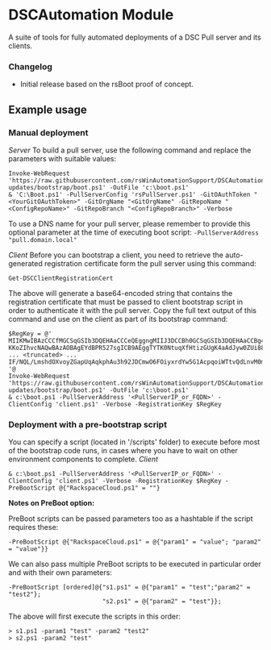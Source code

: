 # DSCAutomation Module

A suite of tools for fully automated deployments of a DSC Pull server and its clients.

### Changelog

- Initial release based on the rsBoot proof of concept. 

## Example usage

### Manual deployment

*Server*
To build a pull server, use the following command and replace the <highlighted> parameters with suitable values: 
```PoSh
Invoke-WebRequest 'https://raw.githubusercontent.com/rsWinAutomationSupport/DSCAutomation/aa-updates/bootstrap/boot.ps1' -OutFile 'c:\boot.ps1'
& 'C:\Boot.ps1' -PullServerConfig 'rsPullServer.ps1' -GitOAuthToken "<YourGitOAuthToken>" -GitOrgName "<GitOrgName" -GitRepoName "<ConfigRepoName>" -GitRepoBranch "<ConfigRepoBranch>" -Verbose
```
To use a DNS name for your pull server, please remember to provide this optional parameter at the time of executing boot script: `-PullServerAddress "pull.domain.local"` 

*Client*
Before you can bootstrap a client, you need to retrieve the auto-generated registration certificate form the pull server using this command:
```PoSh
Get-DSCClientRegistrationCert
```
The above will generate a base64-encoded string that contains the registration certificate that must be passed to client bootstrap script in order to authenticate it with the pull server. Copy the full text output of this command and use on the client as part of its bootstrap command: 

```PoSh
$RegKey = @'
MIIKMwIBAzCCCfMGCSqGSIb3DQEHAaCCCeQEggngMIIJ3DCCBh0GCSqGSIb3DQEHAaCCBg4EggYKMIIGBjCCBgIGCyqGSIb3DQEMCgECoIIE/jCCBPowHAY
KKoZIhvcNAQwBAzAOBAgEYdBPR527sgICB9AEggTYTK0NtuqXfHtizGUgK4aAdJyw0ZUi88h89nB3dRlYvzcUkJgQD/TyfmxaJ9PdvyGWvSOnlmvEPLSiye
... <truncated> ...
IF/NQL/LmshdOXvoyZGapUqAqkphAu3h92JDCmwO6FOiyxrdYw5G1AcpqoiWTtvQdLnvM0mgNrGMpmwwNzAfMAcGBSsOAwIaBBRv2uFymsO1RSr496lJvf=
'@
Invoke-WebRequest 'https://raw.githubusercontent.com/rsWinAutomationSupport/DSCAutomation/aa-updates/bootstrap/boot.ps1' -OutFile 'c:\boot.ps1'
& c:\boot.ps1 -PullServerAddress '<PullServerIP_or_FQDN>' -ClientConfig 'client.ps1' -Verbose -RegistrationKey $RegKey

```


### Deployment with a pre-bootstrap script

You can specify a script (located in '<DSCAutomation Module root>/scripts' folder) to execute before most of the bootstrap code runs, in cases where you have to wait on other environment components to complete.
*Client*
```PoSh
& c:\boot.ps1 -PullServerAddress '<PullServerIP_or_FQDN>' -ClientConfig 'client.ps1' -Verbose -RegistrationKey $RegKey -PreBootScript @{"RackspaceCloud.ps1" = ""}
```

**Notes on PreBoot option:**

PreBoot scripts can be passed parameters too as a hashtable if the script requires these:
```
-PreBootScript @{"RackspaceCloud.ps1" = @{"param1" = "value"; "param2" = "value"}}
``` 

We can also pass multiple PreBoot scripts to be executed in particular order and with their own parameters:

```
-PreBootScript [ordered]@{"s1.ps1" = @{"param1" = "test";"param2" = "test2"};
					      "s2.ps1" = @{"param2" = "test"}};
```
The above will first execute the scripts in this order:
```
> s1.ps1 -param1 "test" -param2 "test2"
> s2.ps1 -param2 "test"
```